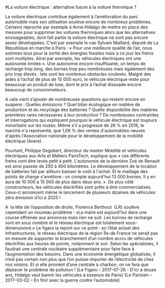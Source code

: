 #La voiture électrique : alternative future à la voiture thermique ?

La voiture électrique contribue également à l’amélioration du parc automobile mais son utilisation soulève encore de nombreux problèmes. Certains reproche par exemple à Anne Hidalgo de mettre en place des mesures pour supprimer les voitures thermiques alors que les alternatives envisageables, dont fait partie la voiture électrique ne sont pas encore assez développées. C’est par exemple le cas Sylvain Maillard, député de La République en marche à Paris : « Pour une meilleure qualité de l’air, nous sommes tous pour la sortie des énergies fossiles mais à ce jour les freins sont multiples. Ainsi par exemple, les véhicules électriques ont une autonomie limitée ». Une autonomie encore insuffisante, un temps de recharge trop long, des bornes trop peu nombreuses mais également des prix trop élevés : tels sont les nombreux obstacles soulevés. Malgré des aides à l’achat de plus de 10 000 euro, le véhicule électrique reste pour beaucoup un produit de luxe, dont le prix à l’achat dissuade encore beaucoup de consommateurs.

A cela vient s’ajouter de nombreuses questions qui restent encore en suspens : Quelles émissions ? Quel bilan écologique en matière de production et du recyclage des batteries ? Quelle disponibilité des matières premières rares nécessaires à leur production ? De nombreuses contraintes et interrogations qui expliquent pourquoi le véhicule électrique est toujours minoritaire sur les routes. Même s'il a progressé de 26 % en 2016, le marché n'a représenté, que 1,08 % des ventes d'automobiles neuves d'après l'Association nationale pour le développement de la mobilité électrique (Avere).

Pourtant, Philippe Degobert, directeur du master Mobilité et véhicules électriques aux Arts et Métiers ParisTech, explique que « ces différents freins vont être levés petit à petit. L'autonomie de la dernière Zoé de Renault est ainsi passée de 250 à 400 kilomètres. Le développement de la location de batteries fait par ailleurs baisser le coût à l'achat. Et le maillage des points de charge s'améliore : on compte aujourd'hui 13 000 bornes. Il y en aura de 10 000 à 15 000 de plus dans deux ans. ». De plus côté constructeurs, les véhicules électrifiés sont prêts à être commercialisés. Ceux-ci annoncent même le lancement de plusieurs dizaines de véhicules zéro émission d’ici à 2025 !

A  la tête de l’opposition de droite, Florence Berthout  (LR)  soulève cependant un nouveau problème : «La maire est aujourd’hui dans une course effrénée aux annonces mais rien ne suit. Les bornes de recharge sont en sous nombre et le réseau électrique est totalement sous-dimensionné.» Le figaro la rejoint sur ce point : en l’état actuel des infrastructures, le réseau électrique de la région Île-de France ne serait pas en mesure de supporter le branchement d’un nombre accru de véhicules électrifiés aux heures de pointe, notamment le soir. Selon les spécialistes, il faudrait une centrale nucléaire supplémentaire pour faire face à l’augmentation des besoins. Dans une économie énergétique globalisée, il n’est pas certain non plus que l’on puisse importer de l’électricité de chez nos voisins. Et si elle provient d’une centrale à charbon, on ne fera que déplacer le problème de pollution ! {Le Figaro – 2017-07-26 - D’ici à douze ans, Hidalgo veut bannir les véhicules à essence de Paris} {Le Parisien – 2017-03-02 – En finir avec la guerre contre l’automobile}

